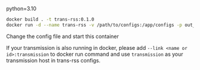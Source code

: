 python=3.10

```bash
docker build . -t trans-rss:0.1.0
docker run -d --name trans-rss -v /path/to/configs:/app/configs -p out_port:80 --restart unless-stopped trans-rss:0.1.0
```

Change the config file and start this container

If your transmission is also running in docker, please add `--link <name or id>:transmission` to docker run command and use `transmission` as your transmission host in trans-rss configs.
